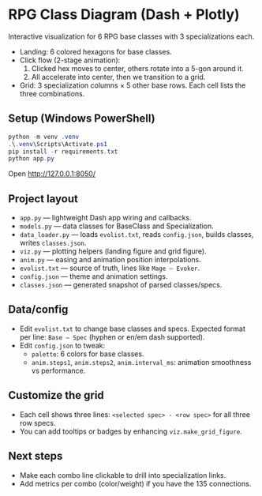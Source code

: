 # RPG Class Diagram (Dash + Plotly)

Interactive visualization for 6 RPG base classes with 3 specializations each.

- Landing: 6 colored hexagons for base classes.
- Click flow (2-stage animation):
	1) Clicked hex moves to center, others rotate into a 5-gon around it.
	2) All accelerate into center, then we transition to a grid.
- Grid: 3 specialization columns × 5 other base rows. Each cell lists the three combinations.

## Setup (Windows PowerShell)
```powershell
python -m venv .venv
.\.venv\Scripts\Activate.ps1
pip install -r requirements.txt
python app.py
```

Open http://127.0.0.1:8050/

## Project layout
- `app.py` — lightweight Dash app wiring and callbacks.
- `models.py` — data classes for BaseClass and Specialization.
- `data_loader.py` — loads `evolist.txt`, reads `config.json`, builds classes, writes `classes.json`.
- `viz.py` — plotting helpers (landing figure and grid figure).
- `anim.py` — easing and animation position interpolations.
- `evolist.txt` — source of truth, lines like `Mage – Evoker`.
- `config.json` — theme and animation settings.
- `classes.json` — generated snapshot of parsed classes/specs.

## Data/config
- Edit `evolist.txt` to change base classes and specs. Expected format per line: `Base – Spec` (hyphen or en/em dash supported).
- Edit `config.json` to tweak:
	- `palette`: 6 colors for base classes.
	- `anim.steps1`, `anim.steps2`, `anim.interval_ms`: animation smoothness vs performance.

## Customize the grid
- Each cell shows three lines: `<selected spec> - <row spec>` for all three row specs.
- You can add tooltips or badges by enhancing `viz.make_grid_figure`.

## Next steps
- Make each combo line clickable to drill into specialization links.
- Add metrics per combo (color/weight) if you have the 135 connections.

